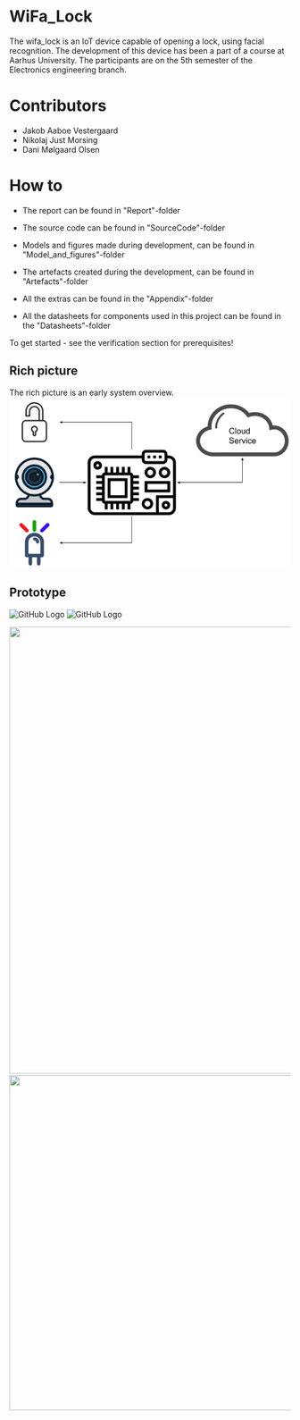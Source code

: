 # WiFa_Lock
The wifa_lock is an IoT device capable of opening a lock, using facial recognition.
The development of this device has been a part of a course at Aarhus University.
The participants are on the 5th semester of the Electronics engineering branch.

# Contributors
- Jakob Aaboe Vestergaard
- Nikolaj Just Morsing
- Dani Mølgaard Olsen

# How to
- The report can be found in "Report"-folder

- The source code can be found in "SourceCode"-folder

- Models and figures made during development, can be found in "Model_and_figures"-folder

- The artefacts created during the development, can be found in "Artefacts"-folder

- All the extras can be found in the "Appendix"-folder

- All the datasheets for components used in this project can be found in the "Datasheets"-folder

To get started - see the verification section for prerequisites!

## Rich picture
The rich picture is an early system overview.  
![GitHub Logo](/Models_and_figures/RichPicture.png)

## Prototype
![GitHub Logo](/Images/mainModule_prototype.jpg)
![GitHub Logo](/Images/camModule_prototype.jpg)
<p align="center">
  <img src="/Images/mainModule_prototype.jpg" width="600" height="800">
  <img src="/Images/camModule_prototype.jpg" width="800" height="600">
</p>
